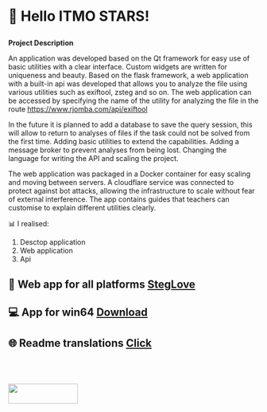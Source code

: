 # <p><strong> &#128205; Hello ITMO STARS!</strong> 

<strong>Project Description </strong>

An application was developed based on the Qt framework for easy use of basic utilities with a clear interface. Custom widgets are written for uniqueness and beauty. Based on the flask framework, a web application with a built-in api was developed that allows you to analyze the file using various utilities such as exiftool, zsteg and so on. The web application can be accessed by specifying the name of the utility for analyzing the file in the route https://www.rjomba.com/api/exiftool 

In the future it is planned to add a database to save the query session, this will allow to return to analyses of files if the task could not be solved from the first time. Adding basic utilities to extend the capabilities. Adding a message broker to prevent analyses from being lost. Changing the language for writing the API and scaling the project.

The web application was packaged in a Docker container for easy scaling and moving between servers. A cloudflare service was connected to protect against bot attacks, allowing the infrastructure to scale without fear of external interference. The app contains guides that teachers can customise to explain different utilities clearly.

&#128202; I realised:
1. Desctop application
2. Web application
3. Api

## &#128242; Web app for all platforms <a href="https://www.rjomba.com">StegLove</a> 
## &#128187; App for win64 <a href="https://github.com/Cpp-Gleb/StegLove/releases/tag/1.2">Download</a> 
## 🌐 Readme translations <a href="https://github.com/Cpp-Gleb/StegLove/tree/main/Translations">Click</a> 

<p><br><br><br><a href="https://github.com/Cpp-Gleb/StegLove/releases/tag/1.2"><img src="https://github.com/user-attachments/assets/e6337c95-a83e-4d61-b220-80b3e8e97288" href="https://rjomba.com" width="140" height="40" /> </a></p>
